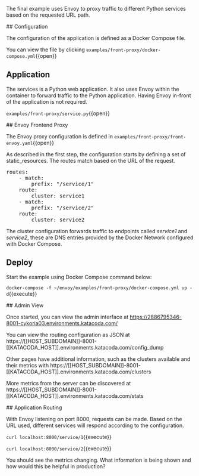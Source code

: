 The final example uses Envoy to proxy traffic to different Python services  based on the requested URL path. 

## Configuration 

The configuration of the application is defined as a Docker Compose file. 

You can view the file by clicking `examples/front-proxy/docker-compose.yml`{{open}}

## Application

The services is a Python web application. It also uses Envoy within the container to forward traffic to the Python application. Having Envoy in-front of the application is not required.

`examples/front-proxy/service.py`{{open}}


## Envoy Frontend Proxy

The Envoy proxy configuration is defined in `examples/front-proxy/front-envoy.yaml`{{open}}

As described in the first step, the configuration starts by defining a set of static_resources. The routes match based on the URL of the request. 

<pre class="file">routes:
    - match:
        prefix: "/service/1"
    route:
        cluster: service1
    - match:
        prefix: "/service/2"
    route:
        cluster: service2
</pre>

The cluster configuration forwards traffic to endpoints called _service1_ and _service2_, these are DNS entries provided by the Docker Network configured with Docker Compose.

## Deploy 

Start the example using Docker Compose command below:

`docker-compose -f ~/envoy/examples/front-proxy/docker-compose.yml up -d`{{execute}}

## Admin View

Once started, you can view the admin interface at https://2886795346-8001-cykoria03.environments.katacoda.com/

You can view the routing configuration as JSON at https://[[HOST_SUBDOMAIN]]-8001-[[KATACODA_HOST]].environments.katacoda.com/config_dump

Other pages have additional information, such as the clusters available and their metrics with https://[[HOST_SUBDOMAIN]]-8001-[[KATACODA_HOST]].environments.katacoda.com/clusters

More metrics from the server can be discovered at https://[[HOST_SUBDOMAIN]]-8001-[[KATACODA_HOST]].environments.katacoda.com/stats

## Application Routing

With Envoy listening on port 8000, requests can be made. Based on the URL used, different services will respond according to the configuration.

`curl localhost:8000/service/1`{{execute}}

`curl localhost:8000/service/2`{{execute}}

You should see the metrics changing. What information is being shown and how would this be helpful in production?

